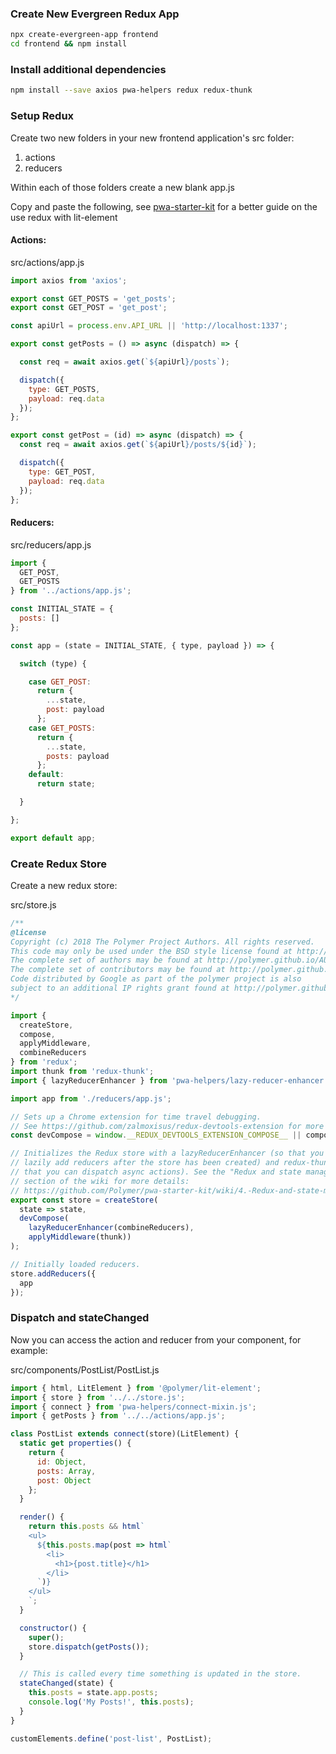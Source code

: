 
### Create New Evergreen Redux App

```bash
npx create-evergreen-app frontend
cd frontend && npm install
```
### Install additional dependencies

```bash
npm install --save axios pwa-helpers redux redux-thunk
```

### Setup Redux

Create two new folders in your new frontend application's src folder:

1. actions
2. reducers

Within each of those folders create a new blank app.js

Copy and paste the following, see [pwa-starter-kit](https://pwa-starter-kit.polymer-project.org/redux-and-state-management/) for a better guide on the use redux with lit-element

#### Actions:

src/actions/app.js
```js
import axios from 'axios';

export const GET_POSTS = 'get_posts';
export const GET_POST = 'get_post';

const apiUrl = process.env.API_URL || 'http://localhost:1337';

export const getPosts = () => async (dispatch) => {

  const req = await axios.get(`${apiUrl}/posts`);

  dispatch({
    type: GET_POSTS,
    payload: req.data
  });
};

export const getPost = (id) => async (dispatch) => {
  const req = await axios.get(`${apiUrl}/posts/${id}`);

  dispatch({
    type: GET_POST,
    payload: req.data
  });
};

```

#### Reducers:

src/reducers/app.js
```js
import {
  GET_POST,
  GET_POSTS
} from '../actions/app.js';

const INITIAL_STATE = {
  posts: []
};

const app = (state = INITIAL_STATE, { type, payload }) => {

  switch (type) {

    case GET_POST:
      return {
        ...state,
        post: payload
      };
    case GET_POSTS:
      return {
        ...state,
        posts: payload
      };
    default:
      return state;

  }

};

export default app;

```


### Create Redux Store

Create a new redux store:

src/store.js
```js
/**
@license
Copyright (c) 2018 The Polymer Project Authors. All rights reserved.
This code may only be used under the BSD style license found at http://polymer.github.io/LICENSE.txt
The complete set of authors may be found at http://polymer.github.io/AUTHORS.txt
The complete set of contributors may be found at http://polymer.github.io/CONTRIBUTORS.txt
Code distributed by Google as part of the polymer project is also
subject to an additional IP rights grant found at http://polymer.github.io/PATENTS.txt
*/

import {
  createStore,
  compose,
  applyMiddleware,
  combineReducers
} from 'redux';
import thunk from 'redux-thunk';
import { lazyReducerEnhancer } from 'pwa-helpers/lazy-reducer-enhancer.js';

import app from './reducers/app.js';

// Sets up a Chrome extension for time travel debugging.
// See https://github.com/zalmoxisus/redux-devtools-extension for more information.
const devCompose = window.__REDUX_DEVTOOLS_EXTENSION_COMPOSE__ || compose;

// Initializes the Redux store with a lazyReducerEnhancer (so that you can
// lazily add reducers after the store has been created) and redux-thunk (so
// that you can dispatch async actions). See the "Redux and state management"
// section of the wiki for more details:
// https://github.com/Polymer/pwa-starter-kit/wiki/4.-Redux-and-state-management
export const store = createStore(
  state => state,
  devCompose(
    lazyReducerEnhancer(combineReducers),
    applyMiddleware(thunk))
);

// Initially loaded reducers.
store.addReducers({
  app
});
```

### Dispatch and stateChanged

Now you can access the action and reducer from your component, for example:

src/components/PostList/PostList.js
```js
import { html, LitElement } from '@polymer/lit-element';
import { store } from '../../store.js';
import { connect } from 'pwa-helpers/connect-mixin.js';
import { getPosts } from '../../actions/app.js';

class PostList extends connect(store)(LitElement) {
  static get properties() {
    return {
      id: Object,
      posts: Array,
      post: Object
    };
  }

  render() {
    return this.posts && html`
    <ul>
      ${this.posts.map(post => html`
        <li>
          <h1>{post.title}</h1>
        </li>
      `)}
    </ul>
    `;
  }

  constructor() {
    super();
    store.dispatch(getPosts());
  }

  // This is called every time something is updated in the store.
  stateChanged(state) {
    this.posts = state.app.posts;
    console.log('My Posts!', this.posts);
  }
}

customElements.define('post-list', PostList);
```